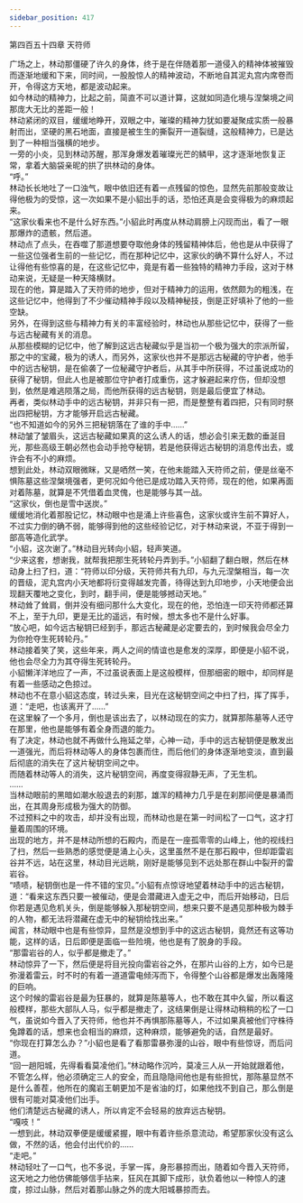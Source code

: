 ```yaml
---
sidebar_position: 417
---
```

 第四百五十四章 天符师


广场之上，林动那僵硬了许久的身体，终于是在伴随着那一道侵入的精神体被摧毁而逐渐地缓和下来，同时间，一股股惊人的精神波动，不断地自其泥丸宫内席卷而开，令得这方天地，都是波动起来。  
如今林动的精神力，比起之前，简直不可以道计算，这就如同造化境与涅槃境之间那庞大无比的差距一般！  
林动紧闭的双目，缓缓地睁开，双眼之中，璀璨的精神力犹如要凝聚成实质一般暴射而出，坚硬的黑石地面，直接是被生生的撕裂开一道裂缝，这般精神力，已是达到了一种相当强横的地步。  
一旁的小炎，见到林动苏醒，那浑身爆发着璀璨光芒的鳞甲，这才逐渐地恢复正常，拿着大脑袋亲昵的拱了拱林动的身体。  
“呼。”  
林动长长地吐了一口浊气，眼中依旧还有着一点残留的惊色，显然先前那般变故让得他极为的受惊，这一次如果不是小貂出手的话，恐怕还真是会变得极为的麻烦起来。  
“这家伙看来也不是什么好东西。”小貂此时再度从林动肩膀上闪现而出，看了一眼那爆炸的遗骸，然后道。  
林动点了点头，在吞噬了那道想要夺取他身体的残留精神体后，他也是从中获得了一些这位强者生前的一些记忆，而在那种记忆中，这家伙的确不算什么好人，不过让得他有些惊喜的是，在这些记忆中，竟是有着一些独特的精神力手段，这对于林动来说，无疑是一种天降横财。  
现在的他，算是踏入了天符师的地步，但对于精神力的运用，依然颇为的粗浅，在这些记忆中，他得到了不少催动精神手段以及精神秘技，倒是正好填补了他的一些空缺。  
另外，在得到这些与精神力有关的丰富经验时，林动也从那些记忆中，获得了一些与远古秘藏有关的消息。  
从那些模糊的记忆中，他了解到这远古秘藏似乎是当初一个极为强大的宗派所留，那之中的宝藏，极为的诱人，而另外，这家伙也并不是那远古秘藏的守护者，他手中的远古秘钥，是在偷袭了一位秘藏守护者后，从其手中所获得，不过虽说成功的获得了秘钥，但此人也是被那位守护者打成重伤，这才躲避起来疗伤，但却没想到，依然是难逃陨落之局，而他所获得的远古秘钥，则是最后便宜了林动。  
再者，类似林动手中的远古秘钥，并非只有一把，而是整整有着四把，只有同时祭出四把秘钥，方才能够开启远古秘藏。  
“也不知道如今的另外三把秘钥落在了谁的手中……”  
林动皱了皱眉头，这远古秘藏如果真的这么诱人的话，想必会引来无数的垂涎目光，那些高级王朝必然也会动手抢夺秘钥，若是他获得远古秘钥的消息传出去，或许会有不小的麻烦。  
想到此处，林动双眼微眯，又是哂然一笑，在他未能踏入天符师之前，便是丝毫不惧陈墓这些涅槃境强者，更何况如今他已是成功踏入天符师，现在的他，如果再面对着陈墓，就算是不凭借着血灵傀，也是能够与其一战。  
“这家伙，倒也是雪中送炭。”  
缓缓地消化着那股记忆，林动眼中也是涌上许些喜色，这家伙或许生前不算好人，不过实力倒的确不弱，能够得到他的这些经验记忆，对于林动来说，不亚于得到一部高等造化武学。  
“小貂，这次谢了。”林动目光转向小貂，轻声笑道。  
“少来这套，想谢我，就帮我把那生死转轮丹弄到手。”小貂翻了翻白眼，然后在林动身上扫了扫，道：“符师以印分级，天符师共有九印，与九元涅槃相当，每一次的晋级，泥丸宫内小天地都将衍变得越发完善，待得达到九印地步，小天地便会出现翻天覆地之变化，到时，翻手间，便是能够撼动天地。”  
林动耸了耸肩，倒并没有细问那什么大变化，现在的他，恐怕连一印天符师都还算不上，至于九印，更是无比的遥远，有时候，想太多也不是什么好事。  
“放心吧，如今远古秘钥已经到手，那远古秘藏是必定要去的，到时候我会尽全力为你抢夺生死转轮丹。”  
林动接着笑了笑，这些年来，两人之间的情谊也是愈发的深厚，即便是小貂不说，他也会尽全力为其夺得生死转轮丹。  
小貂懒洋洋地应了一声，不过虽说表面上是这般模样，但那细密的眼中，却同样是有着一些感动之色掠过。  
林动也不在意小貂这态度，转过头来，目光在这秘钥空间之中扫了扫，挥了挥手，道：“走吧，也该离开了……”  
在这里躲了一个多月，倒也是该出去了，以林动现在的实力，就算那陈墓等人还守在那里，他也是能够有着全身而退的能力。  
有了决定，林动也就不再做什么拖延之举，心神一动，手中的远古秘钥便是散发出一道强光，而后将林动等人的身体包裹而住，而后他们的身体逐渐地变淡，直到最后彻底的消失在了这片秘钥空间之中。  
而随着林动等人的消失，这片秘钥空间，再度变得寂静无声，了无生机。  
……  
当林动眼前的黑暗如潮水般退去的刹那，雄浑的精神力几乎是在刹那间便是暴涌而出，在其周身形成极为强大的防御。  
不过预料之中的攻击，却并没有出现，而林动也是在第一时间松了一口气，这才打量着周围的环境。  
出现的地方，并不是林动所想的石殿内，而是在一座孤零零的山峰上，他的视线扫了扫，然后一些熟悉的感觉便是涌上心头，这里虽然不是在那石殿中，但却距雷岩谷并不远，站在这里，林动目光远眺，刚好是能够见到不远处那在群山中裂开的雷岩谷。  
“啧啧，秘钥倒也是一件不错的宝贝。”小貂有点惊讶地望着林动手中的远古秘钥，道：“看来这东西只要一被催动，便是会潜藏进入虚无之中，而后开始移动，日后你若是遇见危机关头，倒是能够躲入那秘钥空间，想来只要不是遇见那种极为棘手的人物，都无法将潜藏在虚无中的秘钥给找出来。”  
闻言，林动眼中也是有些惊异，显然是没想到手中的这远古秘钥，竟然还有这等功能，这样的话，日后即便是面临一些险境，他也是有了脱身的手段。  
“那雷岩谷的人，似乎都是撤走了。”  
林动惊异了一下，然后便是将目光投向雷岩谷之外，在那片山谷的上方，如今已是弥漫着雷云，时不时的有着一道道雷电倾泻而下，令得整个山谷都是爆发出轰隆隆的巨响。  
这个时候的雷岩谷是最为狂暴的，就算是陈墓等人，也不敢在其中久留，所以看这般模样，那些大部队人马，似乎都是撤走了，这结果倒是让得林动稍稍的松了一口气，虽说如今晋入了天符师，他也并不再惧那陈墓等人，不过如果真被他们守株待兔蹲着的话，想来也会相当的麻烦，这种麻烦，能够避免的话，自然是最好。  
“你现在打算怎么办？”小貂也是看了看那雷暴弥漫的山谷，眼中有些惊讶，而后问道。  
“回一趟阳城，先得看看莫凌他们。”林动略作沉吟，莫凌三人从一开始就跟着他，不管怎么样，他必须确定三人的安全，而且隐隐间他也是有些担忧，那陈墓显然不是什么善茬，他所在的魔岩王朝更加不是省油的灯，如果他找不到自己，那么倒是很有可能对莫凌他们出手。  
他们清楚远古秘藏的诱人，所以肯定不会轻易的放弃远古秘钥。  
“嘎吱！”  
一想到此，林动双拳便是缓缓紧握，眼中有着许些杀意流动，希望那家伙没有这么做，不然的话，他会付出代价的……  
“走吧。”  
林动轻吐了一口气，也不多说，手掌一挥，身形暴掠而出，随着如今晋入天符师，这天地之力他仿佛能够信手拈来，狂风在其脚下成形，驮负着他以一种惊人的速度，掠过山脉，然后对着那山脉之外的庞大阳城暴掠而去。  
  
  
